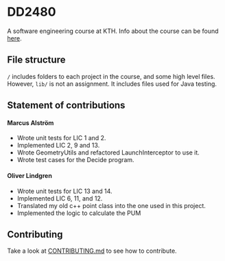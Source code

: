 # DD2480
A software engineering course at KTH. Info about the course can be found [here](https://www.kth.se/student/kurser/kurs/DD2480?l=en).

## File structure
`/` includes folders to each project in the course, and some high level files. However, `lib/` is not an assignment. It includes files used for Java testing.

## Statement of contributions
#### Marcus Alström
* Wrote unit tests for LIC 1 and 2.
* Implemented LIC 2, 9 and 13.
* Wrote GeometryUtils and refactored LaunchInterceptor to use it.
* Wrote test cases for the Decide program.

#### Oliver Lindgren
* Wrote unit tests for LIC 13 and 14.
* Implemented LIC 6, 11, and 12.
* Translated my old c++ point class into the one used in this project.
* Implemented the logic to calculate the PUM


## Contributing
Take a look at [CONTRIBUTING.md](./CONTRIBUTING.md) to see how to contribute.
